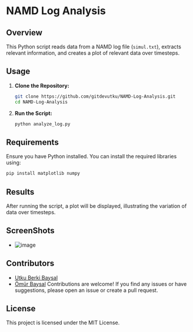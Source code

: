 # NAMD Log Analysis

## Overview

This Python script reads data from a NAMD log file (`simul.txt`), extracts relevant information, and creates a plot of relevant data over timesteps.

## Usage

1. **Clone the Repository:**

   ```bash
   git clone https://github.com/gitdevutku/NAMD-Log-Analysis.git
   cd NAMD-Log-Analysis
   ```
2. **Run the Script:**
    ```bash
    python analyze_log.py
    ```
## Requirements
Ensure you have Python installed. You can install the required libraries using:

``` bash
pip install matplotlib numpy
```
## Results
After running the script, a plot will be displayed, illustrating the variation of data over timesteps.

## ScreenShots
- ![image](https://github.com/gitdevutku/NAMD-Log-Analysis/assets/144778146/8a05ff2e-a6c5-4a90-ab98-72d254b1d2da)
## Contributors
- [Utku Berki Baysal](https://github.com/gitdevutku)
- [Ömür Baysal](https://scholar.google.de/citations?user=z9lRSe4AAAAJ&hl=tr)
Contributions are welcome! If you find any issues or have suggestions, please open an issue or create a pull request.
## License
This project is licensed under the MIT License.
